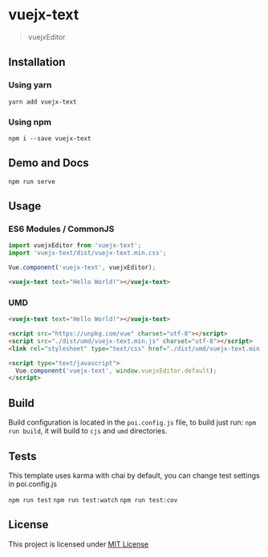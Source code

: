 # vuejx-text

> vuejxEditor

## Installation

### Using yarn

`yarn add vuejx-text`

### Using npm

`npm i --save vuejx-text`

## Demo and Docs

`npm run serve`

## Usage

### ES6 Modules / CommonJS

```js
import vuejxEditor from 'vuejx-text';
import 'vuejx-text/dist/vuejx-text.min.css';

Vue.component('vuejx-text', vuejxEditor);
```

```html
<vuejx-text text="Hello World!"></vuejx-text>
```

### UMD

```html
<vuejx-text text="Hello World!"></vuejx-text>

<script src="https://unpkg.com/vue" charset="utf-8"></script>
<script src="./dist/umd/vuejx-text.min.js" charset="utf-8"></script>
<link rel="stylesheet" type="text/css" href="./dist/umd/vuejx-text.min.css">

<script type="text/javascript">
  Vue.component('vuejx-text', window.vuejxEditor.default);
</script>
```

## Build

Build configuration is located in the `poi.config.js` file, to build just run: `npm run build`, it will build to `cjs` and `umd` directories.

## Tests

This template uses karma with chai by default, you can change test settings in poi.config.js

`npm run test`
`npm run test:watch`
`npm run test:cov`

## License

This project is licensed under [MIT License](http://en.wikipedia.org/wiki/MIT_License)
